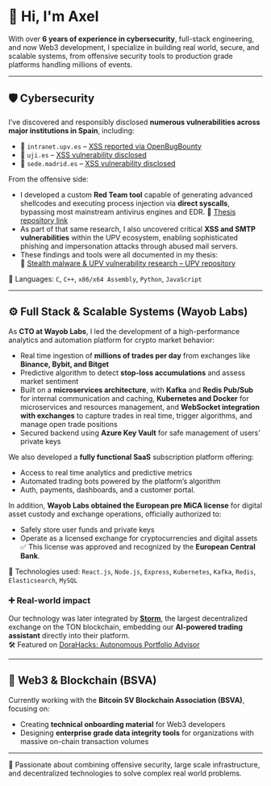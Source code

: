 # 👋 Hi, I'm Axel

With over **6 years of experience in cybersecurity**, full-stack engineering, and now Web3 development, I specialize in building real world, secure, and scalable systems, from offensive security tools to production grade platforms handling millions of events.

---

## 🛡️ Cybersecurity

I’ve discovered and responsibly disclosed **numerous vulnerabilities across major institutions in Spain**, including:

- 📌 `intranet.upv.es` – [XSS reported via OpenBugBounty](https://www.openbugbounty.org/reports/610439/)
- 📌 `uji.es` – [XSS vulnerability disclosed](https://www.openbugbounty.org/reports/610435/)
- 📌 `sede.madrid.es` – [XSS vulnerability disclosed](https://www.openbugbounty.org/reports/610443/)

From the offensive side:
- I developed a custom **Red Team tool** capable of generating advanced shellcodes and executing process injection via **direct syscalls**, bypassing most mainstream antivirus engines and EDR. 📄 [Thesis repository link](https://github.com/l3x4overflow/tfg-repo)
- As part of that same research, I also uncovered critical **XSS and SMTP vulnerabilities** within the UPV ecosystem, enabling sophisticated phishing and impersonation attacks through abused mail servers.
- These findings and tools were all documented in my thesis:  
  📄 [Stealth malware & UPV vulnerability research – UPV repository](https://riunet.upv.es/entities/publication/186f4426-bdd3-4a97-b8b1-a8608422dc8d)

🧠 Languages: `C`, `C++`, `x86/x64 Assembly`, `Python`, `JavaScript`

---

## ⚙️ Full Stack & Scalable Systems (Wayob Labs)

As **CTO at Wayob Labs**, I led the development of a high-performance analytics and automation platform for crypto market behavior:

- Real time ingestion of **millions of trades per day** from exchanges like **Binance, Bybit, and Bitget**
- Predictive algorithm to detect **stop-loss accumulations** and assess market sentiment
- Built on a **microservices architecture**, with **Kafka** and **Redis Pub/Sub** for internal communication and caching,  **Kubernetes and Docker** for microservices and resources management, and **WebSocket integration with exchanges** to capture trades in real time, trigger algorithms, and manage open trade positions
- Secured backend using **Azure Key Vault** for safe management of users’ private keys

We also developed a **fully functional SaaS** subscription platform offering:
- Access to real time analytics and predictive metrics
- Automated trading bots powered by the platform’s algorithm
- Auth, payments, dashboards, and a customer portal.

In addition, **Wayob Labs obtained the European pre MiCA license** for digital asset custody and exchange operations, officially authorized to:
- Safely store user funds and private keys
- Operate as a licensed exchange for cryptocurrencies and digital assets  
✅ This license was approved and recognized by the **European Central Bank**.

🔧 Technologies used:
`React.js`, `Node.js`, `Express`, `Kubernetes`, `Kafka`, `Redis`, `Elasticsearch`, `MySQL`

### ➕ Real-world impact

Our technology was later integrated by **[Storm](https://storm.tg)**, the largest decentralized exchange on the TON blockchain, embedding our **AI-powered trading assistant** directly into their platform.  
🛠️ Featured on [DoraHacks: Autonomous Portfolio Advisor](https://dorahacks.io/buidl/14017)

---

## 🔗 Web3 & Blockchain (BSVA)

Currently working with the **Bitcoin SV Blockchain Association (BSVA)**, focusing on:

- Creating **technical onboarding material** for Web3 developers
- Designing **enterprise grade data integrity tools** for organizations with massive on-chain transaction volumes

---

🚀 Passionate about combining offensive security, large scale infrastructure, and decentralized technologies to solve complex real world problems.
